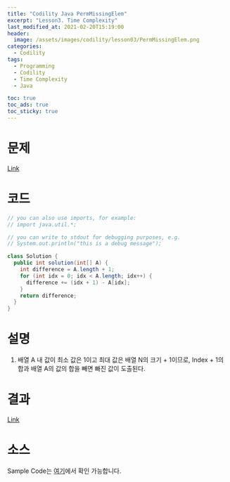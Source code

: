 ```yaml
---
title: "Codility Java PermMissingElem"
excerpt: "Lesson3. Time Complexity"
last_modified_at: 2021-02-20T15:19:00
header:
  image: /assets/images/codility/lesson03/PermMissingElem.png
categories:
  - Codility
tags:
  - Programming
  - Codility
  - Time Complexity
  - Java

toc: true
toc_ads: true
toc_sticky: true
---
```

# 문제
[Link](https://app.codility.com/programmers/lessons/3-time_complexity/perm_missing_elem/)

# 코드
```java
// you can also use imports, for example:
// import java.util.*;

// you can write to stdout for debugging purposes, e.g.
// System.out.println("this is a debug message");

class Solution {
  public int solution(int[] A) {
    int difference = A.length + 1;
    for (int idx = 0; idx < A.length; idx++) {
      difference += (idx + 1) - A[idx];
    }
    return difference;
  }
}
```

# 설명
1. 배열 A 내 값이 최소 값은 1이고 최대 값은 배열 N의 크기 + 1이므로, Index + 1의 합과 배열 A의 값의 합을 빼면 빠진 값이 도출된다.

# 결과
[Link](https://app.codility.com/demo/results/trainingMBK8M8-JET/)

# 소스
Sample Code는 [여기](https://github.com/GracefulSoul/codility/blob/master/src/main/java/lesson03/PermMissingElem.java)에서 확인 가능합니다.